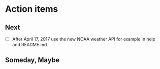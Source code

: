 
# Action items

## Next

+ [ ] After April 17, 2017 use the new NOAA weather API for example in help and README.md

## Someday, Maybe
